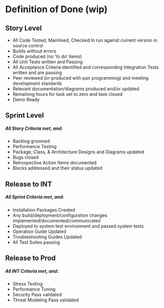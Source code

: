 # Definition of Done (wip)

## Story Level
  * All Code Tested, Mainlined, Checked In run against current version in source control
  * Builds without errors
  * Code produced (no ‘to do’ items)
  * All Unit Tests written and Passing
  * All Acceptance Criteria identified and corresponding Integration Tests written and are passing
  * Peer reviewed (or produced with pair programming) and meeting development standards
  * Relevant documentation/diagrams produced and/or updated
  * Remaining hours for task set to zero and task closed
  * Demo Ready

## Sprint Level
##### All Story Criteria met, and:
  * Backlog groomed
  * Performance Testing
  * Package, Class, & Architecture Designs and Diagrams updated
  * Bugs closed
  * Retrospective Action Items documented
  * Blocks addressed and their status updated

## Release to INT
##### All Sprint Criteria met, and:
  * Installation Packages Created
  * Any build/deployment/configuration changes implemented/documented/communicated
  * Deployed to system test environment and passed system tests
  * Operation Guide Updated
  * Troubleshooting Guides Updated
  * All Test Suites passing

## Release to Prod
##### All INT Criteria met, and:
  * Stress Testing
  * Performance Tuning
  * Security Pass validated
  * Threat Modeling Pass validated
